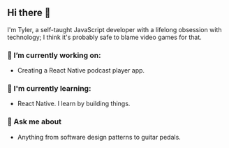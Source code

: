 ## Hi there 👋

I'm Tyler, a self-taught JavaScript developer with a lifelong obsession with technology; I think it's probably safe to blame video games for that.

<!--
**tylermwatts/tylermwatts** is a ✨ _special_ ✨ repository because its `README.md` (this file) appears on your GitHub profile.

Here are some ideas to get you started:

- 🔭 I’m currently working on ...
- 🌱 I’m currently learning ...
- 👯 I’m looking to collaborate on ...
- 🤔 I’m looking for help with ...
- 💬 Ask me about ...
- 📫 How to reach me: ...
- 😄 Pronouns: ...
- ⚡ Fun fact: ...
-->

### 🔭 I’m currently working on:
- Creating a React Native podcast player app.

### 🌱 I'm currently learning:

- React Native. I learn by building things.

### 💬 Ask me about

- Anything from software design patterns to guitar pedals.
